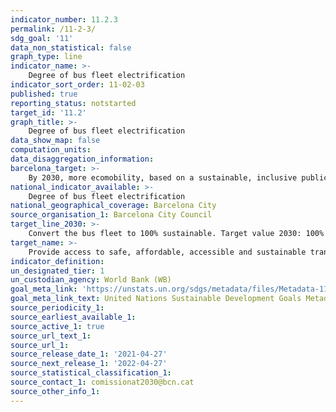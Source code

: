 ```yaml
---
indicator_number: 11.2.3
permalink: /11-2-3/
sdg_goal: '11'
data_non_statistical: false
graph_type: line
indicator_name: >-
    Degree of bus fleet electrification
indicator_sort_order: 11-02-03
published: true
reporting_status: notstarted
target_id: '11.2'
graph_title: >-
    Degree of bus fleet electrification
data_show_map: false
computation_units: 
data_disaggregation_information: 
barcelona_target: >-
    By 2030, more ecomobility, based on a sustainable, inclusive public transport system of the highest quality
national_indicator_available: >-
    Degree of bus fleet electrification
national_geographical_coverage: Barcelona City
source_organisation_1: Barcelona City Council
target_line_2030: >-
    Convert the bus fleet to 100% sustainable. Target value 2030: 100%
target_name: >-
    Provide access to safe, affordable, accessible and sustainable transport systems for all, improving road safety, notably by expanding public transport, with special attention to the needs of those in vulnerable situations, women, children, persons with disabilities and older persons
indicator_definition:
un_designated_tier: 1
un_custodian_agency: World Bank (WB)
goal_meta_link: 'https://unstats.un.org/sdgs/metadata/files/Metadata-11-02-01.pdf'
goal_meta_link_text: United Nations Sustainable Development Goals Metadata (pdf 894kB)
source_periodicity_1: 
source_earliest_available_1: 
source_active_1: true
source_url_text_1: 
source_url_1: 
source_release_date_1: '2021-04-27'
source_next_release_1: '2022-04-27'
source_statistical_classification_1: 
source_contact_1: comissionat2030@bcn.cat
source_other_info_1:
---
```

